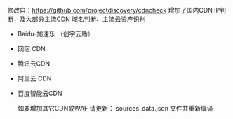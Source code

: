 修改自：https://github.com/projectdiscovery/cdncheck
增加了国内CDN IP判断，及大部分主流CDN 域名判断、主流云资产识别


- Baidu-加速乐 （创宇云盾）
- 网宿 CDN
- 腾讯云CDN
- 阿里云 CDN
- 百度智能云CDN

  

  如要增加其它CDN或WAF 请更新：
sources_data.json 文件并重新编译
